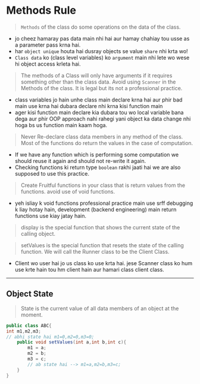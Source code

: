 # Methods Rule
> `Methods` of the class do some operations on the data of the class.
- jo cheez hamaray pas data main nhi hai aur hamay chahiay tou usse as a parameter pass krna hai.
- har `object unique` houta hai dusray objects se value `share` nhi krta wo!
- `Class data` ko (class level variables) ko `argument` main nhi lete wo wese hi object access krleta hai.
> The methods of a Class will only have arguments if it requires something other than the class data.
> Avoid using `Scanner` in the Methods of the class. It is legal but its not a professional practice.
- class variables jo hain unhe class main declare krna hai aur phir bad main use krna hai dubara declare nhi krna kisi function main 
- ager kisi function main declare kia dubara tou wo local variable bana dega aur phir OOP approach nahi rahegi yani object ka data change nhi hoga bs us function main kaam hoga.
> Never Re-declare class data members in any method of the class. 
> Most of the functions do return the values in the case of computation. 
- If we have any function which is performing some computation we should reuse it again and should not re-write it again.
- Checking functions ki return type `boolean` rakhi jaati hai we are also supposed to use this practice.
>  Create Fruitful functions in your class that is return values from the functions. avoid use of void functions.
- yeh isliay k void functions professional practice main use srff debugging k liay hotay hain, development (backend engineering) main return functions use kiay jatay hain.

> display is the special function that shows the current state of the calling object.

>setValues is the special function that resets the state of the calling function.
> We will call the Runner class to be the Client Class.
- Client wo user hai jo us class ko use krta hai. jese Scanner class ko hum use krte hain tou hm client hain aur hamari class client class.

***
## Object State
> State is the current value of all data members of an object at the moment.
``` java
public class ABC{
int m1,m2,m3;
// abhi state hai m1=0,m2=0,m3=0;
    public void setValues(int a,int b,int c){
        m1 = a;
        m2 = b; 
        m3 = c;
        // ab state hai --> m1=a,m2=b,m3=c;
    }
}
        
```


